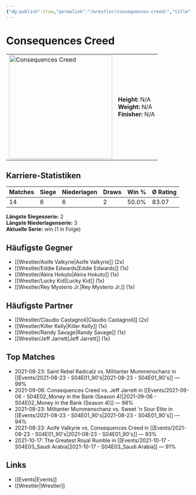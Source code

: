 ```yaml
---
{"dg-publish":true,"permalink":"/wrestler/consequences-creed/","title":"Consequences Creed","tags":["wrestler"],"noteIcon":""}
---
```



# Consequences Creed

<table>
        <tr>
        <td><img src="https://github.com/CptSpaulding1980/choke-slam-wrestling/releases/download/images/Consequences_Creed.png" width="280" alt="Consequences Creed"></td>
        <td>
        <b>Height:</b> N/A<br>
        <b>Weight:</b> N/A<br>
        <b>Finisher:</b> N/A<br>
        </td>
        </tr>
        </table>
        
## Karriere-Statistiken

| Matches | Siege | Niederlagen | Draws | Win % | Ø Rating |
|---------|-------|-------------|-------|-------|-----------|
| 14 | 6 | 6 | 2 | 50.0% | 83.07 |

**Längste Siegesserie:** 2<br>**Längste Niederlagenserie:** 3<br>**Aktuelle Serie:** win (1 in Folge)


## Häufigste Gegner
- [[Wrestler/Aoife Valkyrie\|Aoife Valkyrie]] (2x)
- [[Wrestler/Eddie Edwards\|Eddie Edwards]] (1x)
- [[Wrestler/Akira Hokuto\|Akira Hokuto]] (1x)
- [[Wrestler/Lucky Kid\|Lucky Kid]] (1x)
- [[Wrestler/Rey Mysterio Jr.\|Rey Mysterio Jr.]] (1x)

## Häufigste Partner
- [[Wrestler/Claudio Castagnoli\|Claudio Castagnoli]] (2x)
- [[Wrestler/Killer Kelly\|Killer Kelly]] (1x)
- [[Wrestler/Randy Savage\|Randy Savage]] (1x)
- [[Wrestler/Jeff Jarrett\|Jeff Jarrett]] (1x)

## Top Matches
- 2021-08-23: Saint Rebel Radicalz vs. Militanter Mummenschanz in [[Events/2021-08-23 - S04E01_90's\|2021-08-23 - S04E01_90's]] — 99%
- 2021-09-06: Consequences Creed vs. Jeff Jarrett in [[Events/2021-09-06 - S04E02_Money in the Bank (Season 4)\|2021-09-06 - S04E02_Money in the Bank (Season 4)]] — 98%
- 2021-08-23: Militanter Mummenschanz vs. Sweet 'n Sour Elite in [[Events/2021-08-23 - S04E01_90's\|2021-08-23 - S04E01_90's]] — 94%
- 2021-08-23: Aoife Valkyrie vs. Consequences Creed in [[Events/2021-08-23 - S04E01_90's\|2021-08-23 - S04E01_90's]] — 93%
- 2021-10-17: The Greatest Royal Rumble in [[Events/2021-10-17 - S04E03_Saudi Arabia\|2021-10-17 - S04E03_Saudi Arabia]] — 91%

## Links
- [[Events\|Events]]
- [[Wrestler\|Wrestler]]
